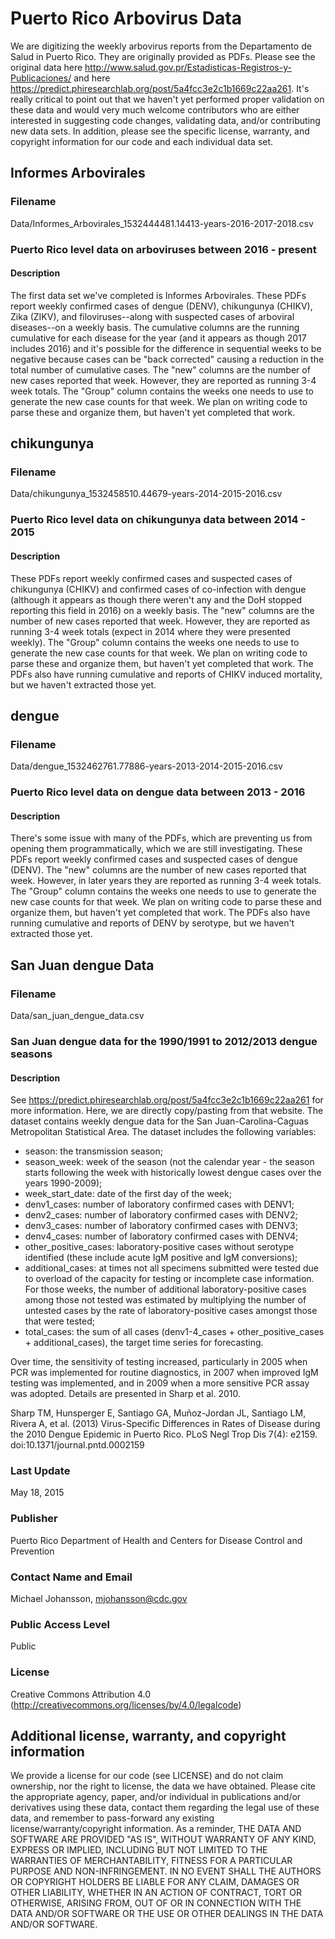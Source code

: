 # Puerto Rico Arbovirus Data
We are digitizing the weekly arbovirus reports from the Departamento de Salud in Puerto Rico.  They are originally provided as PDFs.  Please see the original data here  http://www.salud.gov.pr/Estadisticas-Registros-y-Publicaciones/ and here https://predict.phiresearchlab.org/post/5a4fcc3e2c1b1669c22aa261.  It's really critical to point out that we haven't yet performed proper validation on these data and would very much welcome contributors who are either interested in suggesting code changes, validating data, and/or contributing new data sets. In addition, please see the specific license, warranty, and copyright information for our code and each individual data set.

## Informes Arbovirales
### Filename
Data/Informes_Arbovirales_1532444481.14413-years-2016-2017-2018.csv

### Puerto Rico level data on arboviruses between 2016 - present
#### Description
The first data set we've completed is Informes Arbovirales.  These PDFs report weekly confirmed cases of dengue (DENV), chikungunya (CHIKV), Zika (ZIKV), and filoviruses--along with suspected cases of arboviral diseases--on a weekly basis.  The cumulative columns are the running cumulative for each disease for the year (and it appears as though 2017 includes 2016) and it's possible for the difference in sequential weeks to be negative because cases can be "back corrected" causing a reduction in the total number of cumulative cases.  The "new" columns are the number of new cases reported that week.  However, they are reported as running 3-4 week totals.  The "Group" column contains the weeks one needs to use to generate the new case counts for that week.  We plan on writing code to parse these and organize them, but haven't yet completed that work.

## chikungunya
### Filename
Data/chikungunya_1532458510.44679-years-2014-2015-2016.csv

### Puerto Rico level data on chikungunya data between 2014 - 2015
#### Description
These PDFs report weekly confirmed cases and suspected cases of chikungunya (CHIKV) and confirmed cases of co-infection with dengue (although it appears as though there weren't any and the DoH stopped reporting this field in 2016) on a weekly basis.  The "new" columns are the number of new cases reported that week.  However, they are reported as running 3-4 week totals (expect in 2014 where they were presented weekly).  The "Group" column contains the weeks one needs to use to generate the new case counts for that week.  We plan on writing code to parse these and organize them, but haven't yet completed that work. The PDFs also have running cumulative and reports of CHIKV induced mortality, but we haven't extracted those yet.

## dengue
### Filename
Data/dengue_1532462761.77886-years-2013-2014-2015-2016.csv

### Puerto Rico level data on dengue data between 2013 - 2016
#### Description
There's some issue with many of the PDFs, which are preventing us from opening them programmatically, which we are still investigating.  These PDFs report weekly confirmed cases and suspected cases of dengue (DENV).  The "new" columns are the number of new cases reported that week.  However, in later years they are reported as running 3-4 week totals.  The "Group" column contains the weeks one needs to use to generate the new case counts for that week.  We plan on writing code to parse these and organize them, but haven't yet completed that work. The PDFs also have running cumulative and reports of DENV by serotype, but we haven't extracted those yet.

## San Juan dengue Data
### Filename
Data/san_juan_dengue_data.csv

### San Juan dengue data for the 1990/1991 to 2012/2013 dengue seasons 
#### Description
See https://predict.phiresearchlab.org/post/5a4fcc3e2c1b1669c22aa261 for more information. Here, we are directly copy/pasting from that website. The dataset contains weekly dengue data for the San Juan-Carolina-Caguas Metropolitan Statistical Area. The dataset includes the following variables: 

* season: the transmission season; 
* season_week: week of the season (not the calendar year - the season starts following the week with historically lowest dengue cases over the years 1990-2009); 
* week_start_date: date of the first day of the week; 
* denv1_cases: number of laboratory confirmed cases with DENV1; 
* denv2_cases: number of laboratory confirmed cases with DENV2; 
* denv3_cases: number of laboratory confirmed cases with DENV3; 
* denv4_cases: number of laboratory confirmed cases with DENV4; 
* other_positive_cases: laboratory-positive cases without serotype identified (these include acute IgM positive and IgM conversions); 
* additional_cases: at times not all specimens submitted were tested due to overload of the capacity for testing or incomplete case information. For those weeks, the number of additional laboratory-positive cases among those not tested was estimated by multiplying the number of untested cases by the rate of laboratory-positive cases amongst those that were tested; 
* total_cases: the sum of all cases (denv1-4_cases + other_positive_cases + additional_cases), the target time series for forecasting.

Over time, the sensitivity of testing increased, particularly in 2005 when PCR was implemented for routine diagnostics, in 2007 when improved IgM testing was implemented, and in 2009 when a more sensitive PCR assay was adopted. Details are presented in Sharp et al. 2010.

Sharp TM, Hunsperger E, Santiago GA, Muñoz-Jordan JL, Santiago LM, Rivera A, et al. (2013) Virus-Specific Differences in Rates of Disease during the 2010 Dengue Epidemic in Puerto Rico. PLoS Negl Trop Dis 7(4): e2159. doi:10.1371/journal.pntd.0002159 

### Last Update
May 18, 2015 

### Publisher
Puerto Rico Department of Health and Centers for Disease Control and Prevention 

### Contact Name and Email
Michael Johansson, mjohansson@cdc.gov 

### Public Access Level
Public 

### License
Creative Commons Attribution 4.0 (http://creativecommons.org/licenses/by/4.0/legalcode) 

## Additional license, warranty, and copyright information
We provide a license for our code (see LICENSE) and do not claim ownership, nor the right to license, the data we have obtained.  Please cite the appropriate agency, paper, and/or individual in publications and/or derivatives using these data, contact them regarding the legal use of these data, and remember to pass-forward any existing license/warranty/copyright information.  As a reminder, THE DATA AND SOFTWARE ARE PROVIDED "AS IS", WITHOUT WARRANTY OF ANY KIND, EXPRESS OR IMPLIED, INCLUDING BUT NOT LIMITED TO THE WARRANTIES OF MERCHANTABILITY, FITNESS FOR A PARTICULAR PURPOSE AND NON-INFRINGEMENT. IN NO EVENT SHALL THE AUTHORS OR COPYRIGHT HOLDERS BE LIABLE FOR ANY CLAIM, DAMAGES OR OTHER LIABILITY, WHETHER IN AN ACTION OF CONTRACT, TORT OR OTHERWISE, ARISING FROM, OUT OF OR IN CONNECTION WITH THE DATA AND/OR SOFTWARE OR THE USE OR OTHER DEALINGS IN THE DATA AND/OR SOFTWARE.
